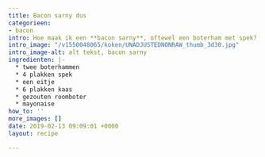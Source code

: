 ```yaml
---
title: Bacon sarny dus
categorieen:
- bacon
intro: Hoe maak ik een **bacon sarny**, oftewel een boterham met spek?
intro_image: "/v1550048065/koken/UNADJUSTEDNONRAW_thumb_3d30.jpg"
intro_image-alt: alt tekst, bacon sarny
ingredienten: |-
  * twee boterhammen
  * 4 plakken spek
  * een eitje
  * 6 plakken kaas
  * gezouten roomboter
  * mayonaise
how_to: ''
more_images: []
date: 2019-02-13 09:09:01 +0000
layout: recipe

---
```

